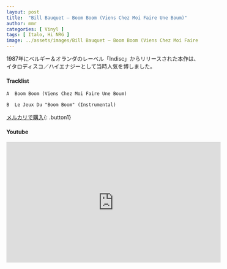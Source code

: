 ```yaml
---
layout: post
title:  "Bill Bauquet – Boom Boom (Viens Chez Moi Faire Une Boum)"
author: mmr
categories: [ Vinyl ]
tags: [ Italo, Hi NRG ]
image: ../assets/images/Bill Bauquet – Boom Boom (Viens Chez Moi Faire Une Boum).webp
---
```


1987年にベルギー＆オランダのレーベル「Indisc」からリリースされた本作は、イタロディスコ／ハイエナジーとして当時人気を博しました。


#### Tracklist
```md
A  Boom Boom (Viens Chez Moi Faire Une Boum)

B  Le Jeux Du "Boom Boom" (Instrumental)
```

[メルカリで購入](https://jp.mercari.com/item/m88611274359?afid=6142608987){: .button1}

#### Youtube
<iframe width="560" height="315" src="https://www.youtube.com/embed/4_7hVaJ5ijI?si=_HNqqyTPtYD3GLfn" title="YouTube video player" frameborder="0" allow="accelerometer; autoplay; clipboard-write; encrypted-media; gyroscope; picture-in-picture; web-share" referrerpolicy="strict-origin-when-cross-origin" allowfullscreen></iframe>